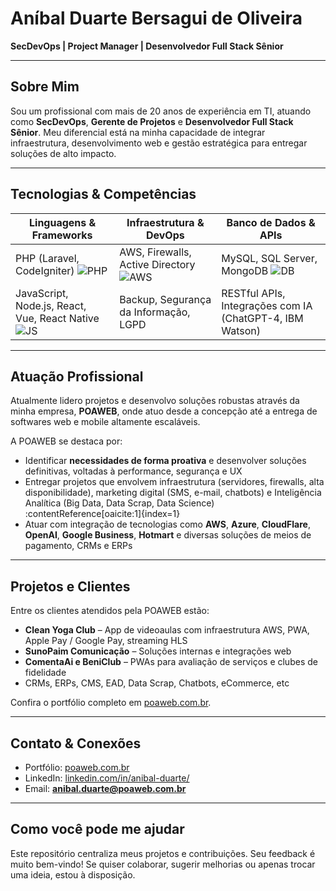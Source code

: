 # Aníbal Duarte Bersagui de Oliveira 

**SecDevOps | Project Manager | Desenvolvedor Full Stack Sênior**

---

##  Sobre Mim

Sou um profissional com mais de 20 anos de experiência em TI, atuando como **SecDevOps**, **Gerente de Projetos** e **Desenvolvedor Full Stack Sênior**. Meu diferencial está na minha capacidade de integrar infraestrutura, desenvolvimento web e gestão estratégica para entregar soluções de alto impacto.

---

##  Tecnologias & Competências

| Linguagens & Frameworks | Infraestrutura & DevOps | Banco de Dados & APIs |
|-------------------------|--------------------------|-----------------------|
| PHP (Laravel, CodeIgniter) ![PHP](https://img.shields.io/badge/PHP-%3C%2F%3E-blue) | AWS, Firewalls, Active Directory ![AWS](https://img.shields.io/badge/AWS-cloud-orange) | MySQL, SQL Server, MongoDB ![DB](https://img.shields.io/badge/DB-brightgreen) |
| JavaScript, Node.js, React, Vue, React Native ![JS](https://img.shields.io/badge/JS-%E2%9C%86-yellow) | Backup, Segurança da Informação, LGPD | RESTful APIs, Integrações com IA (ChatGPT-4, IBM Watson) |

---

##  Atuação Profissional

Atualmente lidero projetos e desenvolvo soluções robustas através da minha empresa, **POAWEB**, onde atuo desde a concepção até a entrega de softwares web e mobile altamente escaláveis.

A POAWEB se destaca por:

- Identificar **necessidades de forma proativa** e desenvolver soluções definitivas, voltadas à performance, segurança e UX  
- Entregar projetos que envolvem infraestrutura (servidores, firewalls, alta disponibilidade), marketing digital (SMS, e-mail, chatbots) e Inteligência Analítica (Big Data, Data Scrap, Data Science) :contentReference[oaicite:1]{index=1}  
- Atuar com integração de tecnologias como **AWS**, **Azure**, **CloudFlare**, **OpenAI**, **Google Business**, **Hotmart** e diversas soluções de meios de pagamento, CRMs e ERPs

---

##  Projetos e Clientes

Entre os clientes atendidos pela POAWEB estão:

- **Clean Yoga Club** – App de videoaulas com infraestrutura AWS, PWA, Apple Pay / Google Pay, streaming HLS  
- **SunoPaim Comunicação** – Soluções internas e integrações web  
- **ComentaAi e BeniClub** – PWAs para avaliação de serviços e clubes de fidelidade  
- CRMs, ERPs, CMS, EAD, Data Scrap, Chatbots, eCommerce, etc

Confira o portfólio completo em [poaweb.com.br](https://www.poaweb.com.br).

---

##  Contato & Conexões

- Portfólio: [poaweb.com.br](https://www.poaweb.com.br)  
- LinkedIn: [linkedin.com/in/anibal-duarte/](https://www.linkedin.com/in/anibal-duarte/)  
- Email: **anibal.duarte@poaweb.com.br**

---

##  Como você pode me ajudar

Este repositório centraliza meus projetos e contribuições. Seu feedback é muito bem-vindo! Se quiser colaborar, sugerir melhorias ou apenas trocar uma ideia, estou à disposição.

